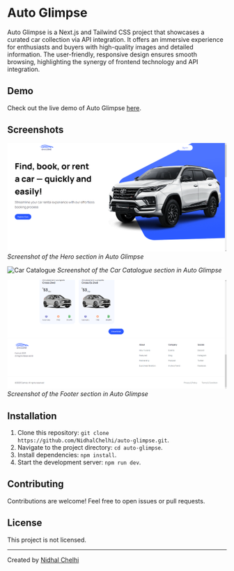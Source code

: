 # Auto Glimpse

Auto Glimpse is a Next.js and Tailwind CSS project that showcases a curated car collection via API integration. It offers an immersive experience for enthusiasts and buyers with high-quality images and detailed information. The user-friendly, responsive design ensures smooth browsing, highlighting the synergy of frontend technology and API integration.

## Demo

Check out the live demo of Auto Glimpse [here](https://auto-glimpse.vercel.app).

## Screenshots

![Hero Section](screenshots/Hero.png)
*Screenshot of the Hero section in Auto Glimpse*

![Car Catalogue](screenshots/Car%20Catalogue.png)
*Screenshot of the Car Catalogue section in Auto Glimpse*

![Footer](screenshots/Footer.png)
*Screenshot of the Footer section in Auto Glimpse*

## Installation

1. Clone this repository: `git clone https://github.com/NidhalChelhi/auto-glimpse.git`.
2. Navigate to the project directory: `cd auto-glimpse`.
3. Install dependencies: `npm install`.
4. Start the development server: `npm run dev`.

## Contributing

Contributions are welcome! Feel free to open issues or pull requests.

## License

This project is not licensed.

---

Created by [Nidhal Chelhi](https://nidhalchelhi.vercel.app)
